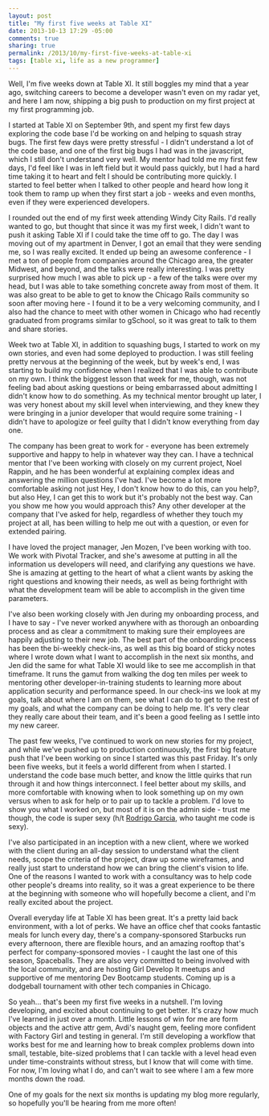 ```yaml
---
layout: post
title: "My first five weeks at Table XI"
date: 2013-10-13 17:29 -05:00
comments: true
sharing: true
permalink: /2013/10/my-first-five-weeks-at-table-xi
tags: [table xi, life as a new programmer]
---
```


Well, I'm five weeks down at Table XI.  It still boggles my mind that a year ago, switching careers to become a developer wasn't even on my radar yet, and here I am now, shipping a big push to production on my first project at my first programming job.

I started at Table XI on September 9th, and spent my first few days exploring the code base I'd be working on and helping to squash stray bugs.  The first few days were pretty stressful - I didn't understand a lot of the code base, and one of the first big bugs I had was in the javascript, which I still don't understand very well.  My mentor had told me my first few days, I'd feel like I was in left field but it would pass quickly, but I had a hard time taking it to heart and felt I should be contributing more quickly.  I started to feel better when I talked to other people and heard how long it took them to ramp up when they first start a job - weeks and even months, even if they were experienced developers.

I rounded out the end of my first week attending Windy City Rails.  I'd really wanted to go, but thought that since it was my first week, I didn't want to push it asking Table XI if I could take the time off to go.  The day I was moving out of my apartment in Denver, I got an email that they were sending me, so I was really excited.  It ended up being an awesome conference - I met a ton of people from companies around the Chicago area, the greater Midwest, and beyond, and the talks were really interesting.  I was pretty surprised how much I was able to pick up - a few of the talks were over my head, but I was able to take something concrete away from most of them.  It was also great to be able to get to know the Chicago Rails community so soon after moving here - I found it to be a very welcoming community, and I also had the chance to meet with other women in Chicago who had recently graduated from programs similar to gSchool, so it was great to talk to them and share stories.

Week two at Table XI, in addition to squashing bugs, I started to work on my own stories, and even had some deployed to production.  I was still feeling pretty nervous at the beginning of the week, but by week's end, I was starting to build my confidence when I realized that I was able to contribute on my own.  I think the biggest lesson that week for me, though, was not feeling bad about asking questions or being embarrassed about admitting I didn't know how to do something.  As my technical mentor brought up later, I was very honest about my skill level when interviewing, and they knew they were bringing in a junior developer that would require some training - I didn't have to apologize or feel guilty that I didn't know everything from day one.

The company has been great to work for - everyone has been extremely supportive and happy to help in whatever way they can.  I have a technical mentor that I've been working with closely on my current project, Noel Rappin, and he has been wonderful at explaining complex ideas and answering the million questions I've had.  I've become a lot more comfortable asking not just Hey, I don't know how to do this, can you help?, but also Hey, I can get this to work but it's probably not the best way.  Can you show me how you would approach this?  Any other developer at the company that I've asked for help, regardless of whether they touch my project at all, has been willing to help me out with a question, or even for extended pairing.

I have loved the project manager, Jen Mozen, I've been working with too.  We work with Pivotal Tracker, and she's awesome at putting in all the information us developers will need, and clarifying any questions we have.  She is amazing at getting to the heart of what a client wants by asking the right questions and knowing their needs, as well as being forthright with what the development team will be able to accomplish in the given time parameters.

I've also been working closely with Jen during my onboarding process, and I have to say - I've never worked anywhere with as thorough an onboarding process and as clear a commitment to making sure their employees are happily adjusting to their new job.  The best part of the onboarding process has been the bi-weekly check-ins, as well as this big board of sticky notes where I wrote down what I want to accomplish in the next six months, and Jen did the same for what Table XI would like to see me accomplish in that timeframe.  It runs the gamut from walking the dog ten miles per week to mentoring other developer-in-training students to learning more about application security and performance speed.  In our check-ins we look at my goals, talk about where I am on them,  see what I can do to get to the rest of my goals, and what the company can be doing to help me.  It's very clear they really care about their team, and it's been a good feeling as I settle into my new career.

The past few weeks, I've continued to work on new stories for my project, and while we've pushed up to production continuously, the first big feature push that I've been working on since I started was this past Friday.  It's only been five weeks, but it feels a world different from when I started.  I understand the code base much better, and know the little quirks that run through it and how things interconnect.  I feel better about my skills, and more comfortable with knowing when to look something up on my own versus when to ask for help or to pair up to tackle a problem.  I'd love to show you what I worked on, but most of it is on the admin side - trust me though, the code is super sexy (h/t [Rodrigo Garcia](https://twitter.com/rodchile), who taught me code is sexy).

I've also participated in an inception with a new client, where we worked with the client during an all-day session to understand what the client needs, scope the criteria of the project, draw up some wireframes, and really just start to understand how we can bring the client's vision to life.  One of the reasons I wanted to work with a consultancy was to help code other people's dreams into reality, so it was a great experience to be there at the beginning with someone who will hopefully become a client, and I'm really excited about the project.

Overall everyday life at Table XI has been great.  It's a pretty laid back environment, with a lot of perks.  We have an office chef that cooks fantastic meals for lunch every day, there's a company-sponsored Starbucks run every afternoon, there are flexible hours, and an amazing rooftop that's perfect for company-sponsored movies - I caught the last one of this season, Spaceballs.  They are also very committed to being involved with the local community, and are hosting Girl Develop It meetups and supportive of me mentoring Dev Bootcamp students.  Coming up is a dodgeball tournament with other tech companies in Chicago.

So yeah... that's been my first five weeks in a nutshell.  I'm loving developing, and excited about continuing to get better.  It's crazy how much I've learned in just over a month.  Little lessons of win for me are form objects and the active attr gem, Avdi's naught gem, feeling more confident with Factory Girl and testing in general.  I'm still developing a workflow that works best for me and learning how to break complex problems down into small, testable, bite-sized problems that I can tackle with a level head even under time-constraints without stress, but I know that will come with time.  For now, I'm loving what I do, and can't wait to see where I am a few more months down the road.

One of my goals for the next six months is updating my blog more regularly, so hopefully you'll be hearing from me more often!
